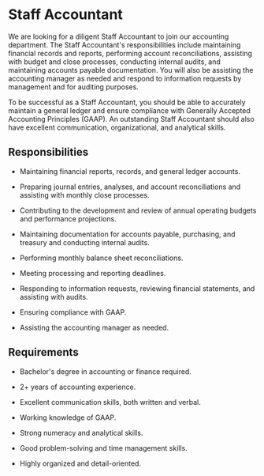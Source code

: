 # Staff Accountant

We are looking for a diligent Staff Accountant to join our accounting department. The Staff Accountant's responsibilities include maintaining financial records and reports, performing account reconciliations, assisting with budget and close processes, conducting internal audits, and maintaining accounts payable documentation. You will also be assisting the accounting manager as needed and respond to information requests by management and for auditing purposes.

To be successful as a Staff Accountant, you should be able to accurately maintain a general ledger and ensure compliance with Generally Accepted Accounting Principles (GAAP). An outstanding Staff Accountant should also have excellent communication, organizational, and analytical skills.

## Responsibilities

* Maintaining financial reports, records, and general ledger accounts.

* Preparing journal entries, analyses, and account reconciliations and assisting with monthly close processes.

* Contributing to the development and review of annual operating budgets and performance projections.

* Maintaining documentation for accounts payable, purchasing, and treasury and conducting internal audits.

* Performing monthly balance sheet reconciliations.

* Meeting processing and reporting deadlines.

* Responding to information requests, reviewing financial statements, and assisting with audits.

* Ensuring compliance with GAAP.

* Assisting the accounting manager as needed.

## Requirements

* Bachelor's degree in accounting or finance required.

* 2+ years of accounting experience.

* Excellent communication skills, both written and verbal.

* Working knowledge of GAAP.

* Strong numeracy and analytical skills.

* Good problem-solving and time management skills.

* Highly organized and detail-oriented.

